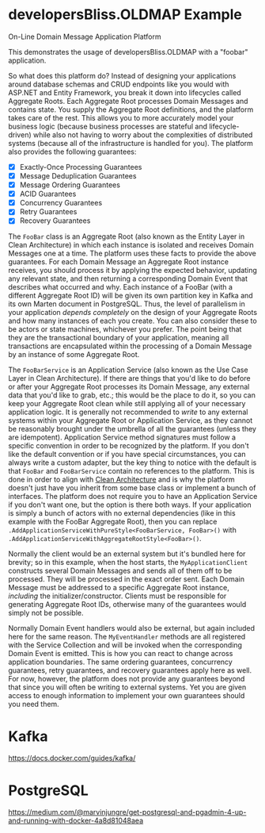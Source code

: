 # developersBliss.OLDMAP Example

On-Line Domain Message Application Platform

This demonstrates the usage of developersBliss.OLDMAP with a "foobar" application.

So what does this platform do? Instead of designing your applications around database schemas and CRUD endpoints like you would with ASP.NET and Entity Framework, you break it down into lifecycles called Aggregate Roots. Each Aggregate Root processes Domain Messages and contains state. You supply the Aggregate Root definitions, and the platform takes care of the rest. This allows you to more accurately model your business logic (because business processes are stateful and lifecycle-driven) while also not having to worry about the complexities of distributed systems (because all of the infrastructure is handled for you). The platform also provides the following guarantees:

- [x] Exactly-Once Processing Guarantees
- [x] Message Deduplication Guarantees
- [x] Message Ordering Guarantees
- [x] ACID Guarantees
- [x] Concurrency Guarantees
- [x] Retry Guarantees
- [x] Recovery Guarantees

The `FooBar` class is an Aggregate Root (also known as the Entity Layer in Clean Architecture) in which each instance is isolated and receives Domain Messages one at a time. The platform uses these facts to provide the above guarantees. For each Domain Message an Aggregate Root instance receives, you should process it by applying the expected behavior, updating any relevant state, and then returning a corresponding Domain Event that describes what occurred and why. Each instance of a FooBar (with a different Aggregate Root ID) will be given its own partition key in Kafka and its own Marten document in PostgreSQL. Thus, the level of parallelism in your application _depends completely_ on the design of your Aggregate Roots and how many instances of each you create. You can also consider these to be actors or state machines, whichever you prefer. The point being that they are the transactional boundary of your application, meaning all transactions are encapsulated within the processing of a Domain Message by an instance of some Aggregate Root.

The `FooBarService` is an Application Service (also known as the Use Case Layer in Clean Architecture). If there are things that you'd like to do before or after your Aggregate Root processes its Domain Message, any external data that you'd like to grab, etc.; this would be the place to do it, so you can keep your Aggregate Root clean while still applying all of your necessary application logic. It is generally not recommended to _write_ to any external systems within your Aggregate Root or Application Service, as they cannot be reasonably brought under the umbrella of all the guarantees (unless they are idempotent). Application Service method signatures must follow a specific convention in order to be recognized by the platform. If you don't like the default convention or if you have special circumstances, you can always write a custom adapter, but the key thing to notice with the default is that `FooBar` and `FooBarService` contain no references to the platform. This is done in order to align with [Clean Architecture](https://blog.cleancoder.com/uncle-bob/2012/08/13/the-clean-architecture.html) and is why the platform doesn't just have you inherit from some base class or implement a bunch of interfaces. The platform does not require you to have an Application Service if you don't want one, but the option is there both ways. If your application is simply a bunch of actors with no external dependencies (like in this example with the FooBar Aggregate Root), then you can replace `.AddApplicationServiceWithPureStyle<FooBarService, FooBar>()` with `.AddApplicationServiceWithAggregateRootStyle<FooBar>()`.

Normally the client would be an external system but it's bundled here for brevity; so in this example, when the host starts, the `MyApplicationClient` constructs several Domain Messages and sends all of them off to be processed. They will be processed in the exact order sent. Each Domain Message must be addressed to a specific Aggregate Root instance, _including_ the initializer/constructor. Clients must be responsible for generating Aggregate Root IDs, otherwise many of the guarantees would simply not be possible.

Normally Domain Event handlers would also be external, but again included here for the same reason. The `MyEventHandler` methods are all registered with the Service Collection and will be invoked when the corresponding Domain Event is emitted. This is how you can react to change across application boundaries. The same ordering guarantees, concurrency guarantees, retry guarantees, and recovery guarantees apply here as well. For now, however, the platform does not provide any guarantees beyond that since you will often be writing to external systems. Yet you are given access to enough information to implement your own guarantees should you need them.

# Kafka

https://docs.docker.com/guides/kafka/

# PostgreSQL

https://medium.com/@marvinjungre/get-postgresql-and-pgadmin-4-up-and-running-with-docker-4a8d81048aea

